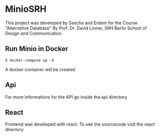 # MinioSRH

This project was developed by Sascha and Erdem for the Course "Alternative Database" By Prof. Dr. David Linner, SRH Berlin School of Design and Communication.

## Run Minio in Docker

```
$ docker-compose up -d
```

A docker container will be created.


## Api

For more informations for the API go inside tha api directory

## React

Frontend was developed with react. To see the sourcecode visit the react directory
